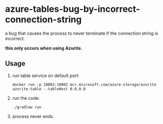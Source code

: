 # azure-tables-bug-by-incorrect-connection-string

a bug that causes the process to never terminate if the connection string is incorrect.

**this only occurs when using Azurite.**

## Usage

1. run table service on default port:
   ```shell
   docker run -p 10002:10002 mcr.microsoft.com/azure-storage/azurite azurite-table --tableHost 0.0.0.0
   ```
2. run the code:
   ```shell
   ./gradlew run
   ```
3. process never ends.
